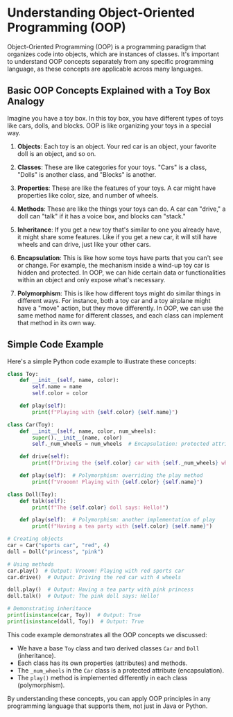 # Understanding Object-Oriented Programming (OOP)

Object-Oriented Programming (OOP) is a programming paradigm that organizes code into objects, which are instances of classes. It's important to understand OOP concepts separately from any specific programming language, as these concepts are applicable across many languages.

## Basic OOP Concepts Explained with a Toy Box Analogy

Imagine you have a toy box. In this toy box, you have different types of toys like cars, dolls, and blocks. OOP is like organizing your toys in a special way.

1. **Objects**: Each toy is an object. Your red car is an object, your favorite doll is an object, and so on.

2. **Classes**: These are like categories for your toys. "Cars" is a class, "Dolls" is another class, and "Blocks" is another.

3. **Properties**: These are like the features of your toys. A car might have properties like color, size, and number of wheels.

4. **Methods**: These are like the things your toys can do. A car can "drive," a doll can "talk" if it has a voice box, and blocks can "stack."

5. **Inheritance**: If you get a new toy that's similar to one you already have, it might share some features. Like if you get a new car, it will still have wheels and can drive, just like your other cars.

6. **Encapsulation**: This is like how some toys have parts that you can't see or change. For example, the mechanism inside a wind-up toy car is hidden and protected. In OOP, we can hide certain data or functionalities within an object and only expose what's necessary.

7. **Polymorphism**: This is like how different toys might do similar things in different ways. For instance, both a toy car and a toy airplane might have a "move" action, but they move differently. In OOP, we can use the same method name for different classes, and each class can implement that method in its own way.

## Simple Code Example

Here's a simple Python code example to illustrate these concepts:

```python
class Toy:
    def __init__(self, name, color):
        self.name = name
        self.color = color

    def play(self):
        print(f"Playing with {self.color} {self.name}")

class Car(Toy):
    def __init__(self, name, color, num_wheels):
        super().__init__(name, color)
        self._num_wheels = num_wheels  # Encapsulation: protected attribute

    def drive(self):
        print(f"Driving the {self.color} car with {self._num_wheels} wheels")

    def play(self):  # Polymorphism: overriding the play method
        print(f"Vrooom! Playing with {self.color} {self.name}")

class Doll(Toy):
    def talk(self):
        print(f"The {self.color} doll says: Hello!")

    def play(self):  # Polymorphism: another implementation of play
        print(f"Having a tea party with {self.color} {self.name}")

# Creating objects
car = Car("sports car", "red", 4)
doll = Doll("princess", "pink")

# Using methods
car.play()  # Output: Vrooom! Playing with red sports car
car.drive()  # Output: Driving the red car with 4 wheels

doll.play()  # Output: Having a tea party with pink princess
doll.talk()  # Output: The pink doll says: Hello!

# Demonstrating inheritance
print(isinstance(car, Toy))  # Output: True
print(isinstance(doll, Toy))  # Output: True
```

This code example demonstrates all the OOP concepts we discussed:
- We have a base `Toy` class and two derived classes `Car` and `Doll` (inheritance).
- Each class has its own properties (attributes) and methods.
- The `_num_wheels` in the `Car` class is a protected attribute (encapsulation).
- The `play()` method is implemented differently in each class (polymorphism).

By understanding these concepts, you can apply OOP principles in any programming language that supports them, not just in Java or Python.
